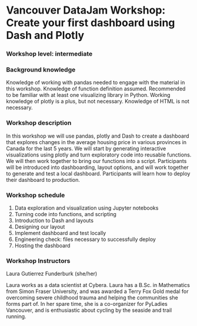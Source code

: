 # Vancouver DataJam Workshop: Create your first dashboard using Dash and Plotly

### Workshop level: intermediate

### Background knowledge

Knowledge of working with pandas needed to engage with the material in this workshop. Knowledge of function definition assumed. Recommended to be familiar with at least one visualizing library in Python. Working knowledge of plotly is a plus, but not necessary. Knowledge of HTML is not necessary. 

### Workshop description

In this workshop we will use pandas, plotly and Dash to create a dashboard that explores changes in the average housing price in various provinces in Canada for the last 5 years. We will start by generating interactive visualizations using plotly and turn exploratory code into reusable functions. We will then work together to bring our functions into a script. Participants will be introduced into dashboarding, layout options, and will work together to generate and test a local dashboard. Participants will learn how to deploy their dashboard to production. 

### Workshop schedule

1. Data exploration and visualization using Jupyter notebooks
2. Turning code into functions, and scripting
3. Introduction to Dash and layouts 
4. Designing our layout
5. Implement dashboard and test locally
6. Engineering check: files necessary to successfully deploy 
7. Hosting the dashboard

### Workshop Instructors

Laura Gutierrez Funderburk (she/her)

Laura works as a data scientist at Cybera. Laura has a B.Sc. in Mathematics from Simon Fraser University, and was awarded a Terry Fox Gold medal for overcoming severe childhood trauma and helping the communities she forms part of. In her spare time, she is a co-organizer for PyLadies Vancouver, and is enthusiastic about cycling by the seaside and trail running. 

